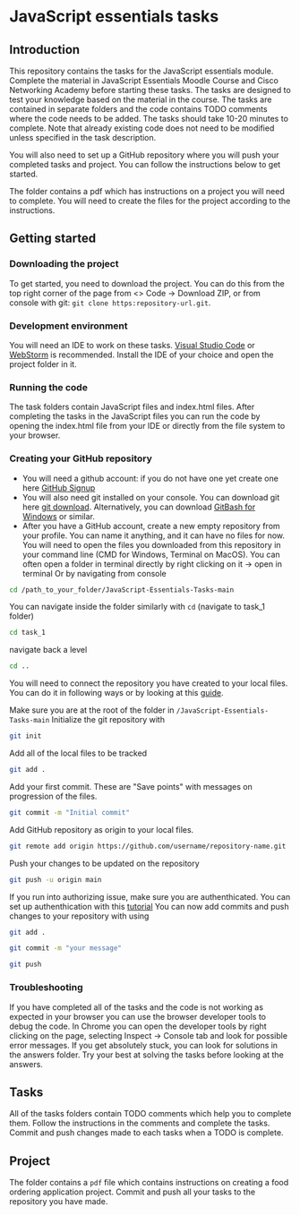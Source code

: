 # JavaScript essentials tasks

## Introduction

This repository contains the tasks for the JavaScript essentials module. Complete the material in JavaScript Essentials
Moodle Course and Cisco Networking Academy before starting these tasks. The tasks are designed to test your knowledge
based on the material in the course.
The tasks are contained in separate folders and the code contains TODO comments where the code needs to be added.
The tasks should take 10-20 minutes to complete. 
Note that already existing code does not need to be modified unless specified in the task description.

You will also need to set up a GitHub repository where you will push your completed tasks and project. You can follow the instructions
below to get started.

The folder contains a pdf which has instructions on a project you will need to complete. You will need to create the files
for the project according to the instructions.

## Getting started

### Downloading the project
To get started, you need to download the project. You can do this from the top right corner of the page from
<> Code -> Download ZIP, or from console with git: `git clone https:repository-url.git`.

### Development environment
You will need an IDE to work on these tasks. [Visual Studio Code](https://visualstudio.microsoft.com/) or
[WebStorm](https://www.jetbrains.com/webstorm/) is recommended. Install the IDE of your choice and open the
project folder in it.
### Running the code
The task folders contain JavaScript files and index.html files. After completing
the tasks in the JavaScript files you can run the code by opening the index.html
file from your IDE or directly from the file system to your browser.
### Creating your GitHub repository
* You will need a github account: if you do not have one yet create one here [GitHub Signup](https://github.com/signup?source=login)
* You will also need git installed on your console. You can download git here [git download](https://git-scm.com/downloads). Alternatively, you can download [GitBash for Windows](https://gitforwindows.org/) or similar.
* After you have a GitHub account, create a new empty repository from your profile. You can name it anything, and it can have no files for now.
  You will need to open the files you downloaded from this repository in your command line (CMD for Windows, Terminal on MacOS). You can often open a folder in terminal directly by right clicking on it -> open in terminal
  Or by navigating from console
```bash
cd /path_to_your_folder/JavaScript-Essentials-Tasks-main
```

You can navigate inside the folder similarly with `cd` (navigate to task_1 folder)
```bash
cd task_1
```

navigate back a level
```bash
cd ..
```

You will need to connect the repository you have created to your local files. You can do it in following ways or by looking at this [guide](https://github.com/git-guides/git-init).

Make sure you are at the root of the folder in `/JavaScript-Essentials-Tasks-main`
Initialize the git repository with
```bash
git init
```
Add all of the local files to be tracked
```bash
git add .
```
Add your first commit. These are "Save points" with messages on progression of the files.
```bash
git commit -m "Initial commit"
```
Add GitHub repository as origin to your local files.
```bash
git remote add origin https://github.com/username/repository-name.git
```
Push your changes to be updated on the repository
```bash
git push -u origin main
```
If you run into authorizing issue, make sure you are authenthicated. You can set up authenthication with this
[tutorial](https://docs.github.com/en/get-started/getting-started-with-git/set-up-git)
You can now add commits and push changes to your repository with using
```bash
git add .
```
```bash
git commit -m "your message"
```
```bash
git push
```
### Troubleshooting
If you have completed all of the tasks and the code is not working as expected in your browser you can
use the browser developer tools to debug the code. In Chrome you can open the developer tools by right clicking
on the page, selecting Inspect -> Console tab and look for possible error messages. If you get absolutely stuck,
you can look for solutions in the answers folder. Try your best at solving the tasks before looking at the answers.

## Tasks

All of the tasks folders contain TODO comments which help you to complete them. Follow the instructions in the comments and complete the tasks. Commit and push changes made to each tasks when a TODO is complete.

## Project

The folder contains a `pdf` file which contains instructions on creating a food ordering application project. Commit and push all your tasks to the repository you have made.
